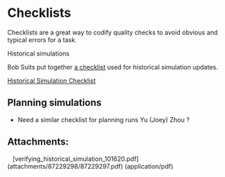 # Checklists

Checklists are a great way to codify quality checks to avoid obvious and
typical errors for a task. 

Historical simulations

Bob Suits put together <a href="attachments/87229298/87229297.pdf"
data-linked-resource-id="87229297" data-linked-resource-version="1"
data-linked-resource-type="attachment"
data-linked-resource-default-alias="verifying_historical_simulation_101620.pdf"
data-nice-type="PDF Document"
data-linked-resource-content-type="application/pdf"
data-linked-resource-container-id="87229298"
data-linked-resource-container-version="1">a checklist</a> used for
historical simulation updates. 

[Historical Simulation Checklist](Historical_Simulation_Checklist)

## Planning simulations

-   Need a similar checklist for planning runs Yu (Joey) Zhou ? 

## Attachments:

<img src="images/icons/bullet_blue.gif" width="8" height="8" />
[verifying_historical_simulation_101620.pdf](attachments/87229298/87229297.pdf)
(application/pdf)  
